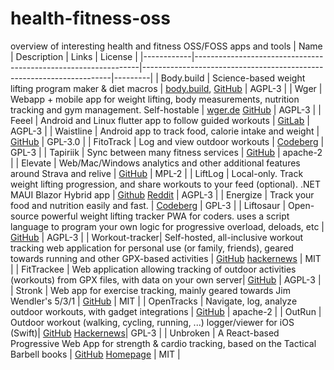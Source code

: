 # health-fitness-oss
overview of interesting health and fitness OSS/FOSS apps and tools
| Name       | Description                                                    | Links                                                                 | License |
|------------|----------------------------------------------------------------|----------------------------------------------------------------------|---------|
| Body.build | Science-based weight lifting program maker & diet macros       | [body.build](https://body.build), [GitHub](https://github.com/Dieterbe/body.build) | AGPL-3 |
| Wger       | Webapp + mobile app for weight lifting, body measurements, nutrition tracking and gym management. Self-hostable | [wger.de](https://wger.de)    [GitHub](https://github.com/wger-project)                                          | AGPL-3    |
| Feeel      | Android and Linux flutter app to follow guided workouts       | [GitLab](https://gitlab.com/enjoyingfoss/feeel)                       |      AGPL-3   |
| Waistline  | Android app to track food, calorie intake and weight       | [GitHub](https://github.com/davidhealey/waistline)                    | GPL-3.0 |
| FitoTrack  | Log and view outdoor workouts                                 | [Codeberg](https://codeberg.org/jannis/FitoTrack)                    |     GPL-3    |
| Tapiriik   | Sync between many fitness services                            | [GitHub](https://github.com/cpfair/tapiriik)                          |   apache-2      |
| Elevate    | Web/Mac/Windows analytics and other additional features around Strava and relive | [GitHub](https://github.com/thomaschampagne/elevate)                  |      MPL-2   |
| LiftLog    | Local-only. Track weight lifting progression, and share workouts to your feed (optional). .NET MAUI Blazor Hybrid app | [Github](https://github.com/LiamMorrow/LiftLog) [Reddit](https://www.reddit.com/r/opensource/comments/17vp9pp/liftlog_an_easy_to_use_open_source_gym_tracking/) | AGPL-3    |
| Energize   | Track your food and nutrition easily and fast.               | [Codeberg](https://codeberg.org/epinez/Energize)                     |      GPL-3   |
| Liftosaur | Open-source powerful weight lifting tracker PWA for coders. uses a script language to program your own logic for progressive overload, deloads, etc | [GitHub](https://github.com/astashov/liftosaur)                      |    AGPL-3     |
| Workout-tracker| Self-hosted, all-inclusive workout tracking web application for personal use (or family, friends), geared towards running and other GPX-based activities | [GitHub](https://github.com/jovandeginste/workout-tracker)    [hackernews](https://news.ycombinator.com/item?id=39549194) | MIT |
| FitTrackee | Web application allowing tracking of outdoor activities (workouts) from GPX files, with data on your own server| [GitHub](https://github.com/SamR1/FitTrackee)      |       AGPL-3  |
| Stronk | Web app for exercise tracking, mainly geared towards Jim Wendler's 5/3/1 | [GitHub](https://github.com/bcspragu/stronk) | MIT |
| OpenTracks | Navigate, log, analyze outdoor workouts, with gadget integrations | [GitHub](https://github.com/OpenTracksApp/OpenTracks) | apache-2 |
| OutRun | Outdoor workout (walking, cycling, running, ...) logger/viewer for iOS (Swift)| [GitHub](https://github.com/timfraedrich/OutRun) [Hackernews](https://news.ycombinator.com/item?id=41983415)| GPL-3 |
| Unbroken | A React-based Progressive Web App for strength & cardio tracking, based on the Tactical Barbell books | [GitHub](https://github.com/Bruno-366/Unbroken) [Homepage](https://unbroken-app.com/) | MIT |
